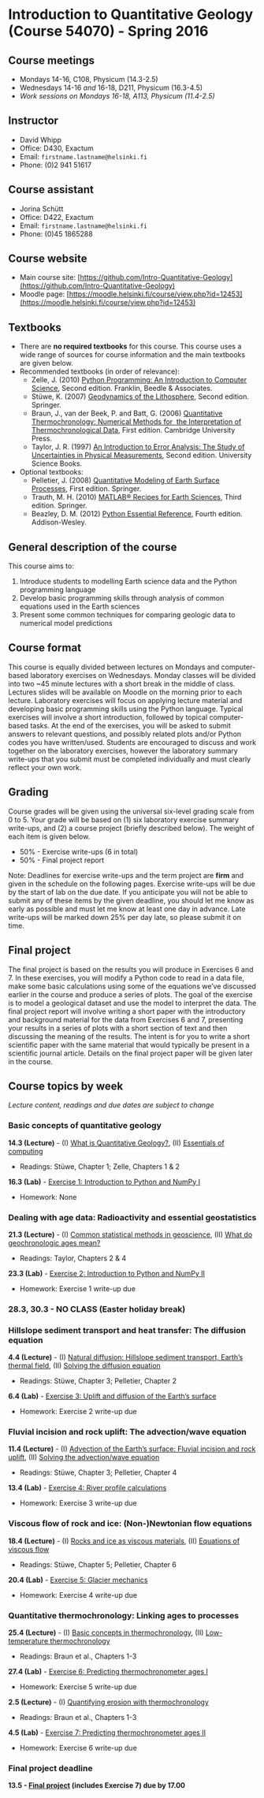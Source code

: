 # Introduction to Quantitative Geology <br /> (Course 54070) - Spring 2016

## Course meetings
- Mondays 14-16, C108, Physicum (14.3-2.5)
- Wednesdays 14-16 *and* 16-18, D211, Physicum (16.3-4.5)
- *Work sessions on Mondays 16-18, A113, Physicum (11.4-2.5)*

## Instructor
- David Whipp
- Office: D430, Exactum
- Email: `firstname.lastname@helsinki.fi`
- Phone: (0)2 941 51617

## Course assistant
- Jorina Schütt
- Office: D422, Exactum
- Email: `firstname.lastname@helsinki.fi`
- Phone: (0)45 1865288

## Course website
- Main course site: [https://github.com/Intro-Quantitative-Geology](https://github.com/Intro-Quantitative-Geology)
- Moodle page: [https://moodle.helsinki.fi/course/view.php?id=12453](https://moodle.helsinki.fi/course/view.php?id=12453)

## Textbooks
- There are **no required textbooks** for this course. This course uses a wide range of sources for course information and the main textbooks are given below.
- Recommended textbooks (in order of relevance):
    - Zelle, J. (2010) [Python Programming: An Introduction to Computer Science](http://mcsp.wartburg.edu/zelle/python/ppics2/index.html), Second edition. Franklin, Beedle & Associates.
    - Stüwe, K. (2007) [Geodynamics of the Lithosphere](http://wegener.uni-graz.at/publication/books/geodyn2nd/), Second edition. Springer.
    - Braun, J., van der Beek, P. and Batt, G. (2006) [Quantitative Thermochronology: Numerical Methods for  the Interpretation of Thermochronological Data](http://www.cambridge.org/us/academic/subjects/earth-and-environmental-science/geochemistry-and-environmental-chemistry/quantitative-thermochronology-numerical-methods-interpretation-thermochronological-data), First edition. Cambridge University Press.
    - Taylor, J. R. (1997) [An Introduction to Error Analysis: The Study of Uncertainties in Physical Measurements](http://www.uscibooks.com/taylornb.htm), Second edition. University Science Books.
- Optional textbooks:
    - Pelletier, J. (2008) [Quantitative Modeling of Earth Surface Processes](http://www.cambridge.org/us/academic/subjects/earth-and-environmental-science/geomorphology-and-physical-geography/quantitative-modeling-earth-surface-processes?format=HB), First edition. Springer.
    - Trauth, M. H. (2010) [MATLAB® Recipes for Earth Sciences](http://www.springer.com/cn/book/9783642447167), Third edition. Springer.
    - Beazley, D. M. (2012) [Python Essential Reference](http://www.dabeaz.com/per.html), Fourth edition. Addison-Wesley.

## General description of the course
This course aims to:

1. Introduce students to modelling Earth science data and the Python programming language
2. Develop basic programming skills through analysis of common equations used in the Earth sciences
3. Present some common techniques for comparing geologic data to numerical model predictions

## Course format
This course is equally divided between lectures on Mondays and computer-based laboratory exercises on Wednesdays. Monday classes will be divided into two \~45 minute lectures with a short break in the middle of class. Lectures slides will be available on Moodle on the morning prior to each lecture. Laboratory exercises will focus on applying lecture material and developing basic programming skills using the Python language. Typical exercises will involve a short introduction, followed by topical computer-based tasks. At the end of the exercises, you will be asked to submit answers to relevant questions, and possibly related plots and/or Python codes you have written/used. Students are encouraged to discuss and work together on the laboratory exercises, however the laboratory summary write-ups that you submit must be completed individually and must clearly reflect your own work.

## Grading
Course grades will be given using the universal six-level grading scale from 0 to 5. Your grade will be based on (1) six laboratory exercise summary write-ups, and (2) a course project (briefly described below). The weight of each item is given below.
- 50% - Exercise write-ups (6 in total)
- 50% - Final project report

Note: Deadlines for exercise write-ups and the term project are **firm** and given in the schedule on the following pages. Exercise write-ups will be due by the start of lab on the due date. If you anticipate you will not be able to submit any of these items by the given deadline, you should let me know as early as possible and must let me know at least one day in advance. Late write-ups will be marked down 25\% per day late, so please submit it on time.

## Final project
The final project is based on the results you will produce in Exercises 6 and 7. In these exercises, you will modify a Python code to read in a data file, make some basic calculations using some of the equations we’ve discussed earlier in the course and produce a series of plots. The goal of the exercise is to model a geological dataset and use the model to interpret the data. The final project report will involve writing a short paper with the introductory and background material for the data from Exercises 6 and 7, presenting your results in a series of plots with a short section of text and then discussing the meaning of the results. The intent is for you to write a short scientific paper with the same material that would typically be present in a scientific journal article. Details on the final project paper will be given later in the course.

## Course topics by week
*Lecture content, readings and due dates are subject to change*
### Basic concepts of quantitative geology
**14.3 (Lecture)** - (I) [What is Quantitative Geology?](https://github.com/Intro-Quantitative-Geology/Lecture-slides/blob/master/01-What-is-quantitative-geology/01-What-is-quantitative-geology.pdf), (II) [Essentials of computing](https://github.com/Intro-Quantitative-Geology/Lecture-slides/blob/master/02-Essentials-of-computing/02-Essentials-of-computing.pdf)
- Readings: Stüwe, Chapter 1; Zelle, Chapters 1 & 2

**16.3 (Lab)** - [Exercise 1: Introduction to Python and NumPy I](https://github.com/Intro-Quantitative-Geology/Python-and-NumPy-I)
- Homework: None

### Dealing with age data: Radioactivity and essential geostatistics
**21.3 (Lecture)** - (I) [Common statistical methods in geoscience](https://github.com/Intro-Quantitative-Geology/Lecture-slides/blob/master/03-Common-statistical-methods-in-geoscience/03-Common-statisical-methods-in-geoscience.pdf), (II) [What do geochronologic ages mean?](https://github.com/Intro-Quantitative-Geology/Lecture-slides/blob/master/04-What-do-geochronological-ages-mean/04-What-do-geochronological-ages-mean.pdf)
- Readings: Taylor, Chapters 2 & 4

**23.3 (Lab)** - [Exercise 2: Introduction to Python and NumPy II](https://github.com/Intro-Quantitative-Geology/Python-and-NumPy-II)
- Homework: Exercise 1 write-up due

### 28.3, 30.3 - NO CLASS (Easter holiday break)

### Hillslope sediment transport and heat transfer: The diffusion equation 
**4.4 (Lecture)** - (I) [Natural diffusion: Hillslope sediment transport, Earth’s thermal field](https://github.com/Intro-Quantitative-Geology/Lecture-slides/blob/master/05-Natural-diffusion/05-Natural-diffusion.pdf), (II) [Solving the diffusion equation](https://github.com/Intro-Quantitative-Geology/Lecture-slides/blob/master/06-Solving-the-diffusion-equation/06-Solving-the-diffusion-equation.pdf)
- Readings: Stüwe, Chapter 3; Pelletier, Chapter 2

**6.4 (Lab)** - [Exercise 3: Uplift and diffusion of the Earth’s surface](https://github.com/Intro-Quantitative-Geology/Hillslope-diffusion)
- Homework: Exercise 2 write-up due

### Fluvial incision and rock uplift: The advection/wave equation
**11.4 (Lecture)** - (I) [Advection of the Earth’s surface: Fluvial incision and rock uplift](https://github.com/Intro-Quantitative-Geology/Lecture-slides/blob/master/07-Advection-of-the-Earths-surface/07-Advection-of-the-Earths-surface.pdf), (II) [Solving the advection/wave equation](https://github.com/Intro-Quantitative-Geology/Lecture-slides/blob/master/08-Solving-the-advection-equation/08-Solving-the-advection-equation.pdf)
- Readings: Stüwe, Chapter 3; Pelletier, Chapter 4

**13.4 (Lab)** - [Exercise 4: River profile calculations](https://github.com/Intro-Quantitative-Geology/River-advection)
- Homework: Exercise 3 write-up due

### Viscous flow of rock and ice: (Non-)Newtonian flow equations
**18.4 (Lecture)** - (I) [Rocks and ice as viscous materials](https://github.com/Intro-Quantitative-Geology/Lecture-slides/blob/master/09-Rock-and-ice-as-viscous-materials/09-Rock-and-ice-as-viscous-materials.pdf), (II) [Equations of viscous flow](https://github.com/Intro-Quantitative-Geology/Lecture-slides/blob/master/10-Viscous-flow-down-an-incline/10-Viscous-flow-down-an-incline.pdf)
- Readings: Stüwe, Chapter 5; Pelletier, Chapter 6

**20.4 (Lab)** - [Exercise 5: Glacier mechanics](https://github.com/Intro-Quantitative-Geology/Lab-exercise-5)
- Homework: Exercise 4 write-up due

### Quantitative thermochronology: Linking ages to processes
**25.4 (Lecture)** - (I) [Basic concepts in thermochronology](https://github.com/Intro-Quantitative-Geology/Lecture-slides/blob/master/11-Basic-concepts-of-thermochronology/11-Basic-concepts-of-thermochronology.pdf), (II) [Low-temperature thermochronology](https://github.com/Intro-Quantitative-Geology/Lecture-slides/blob/master/12-Low-temperature-thermochronology/12-Low-temperature-thermochronology.pdf)
- Readings: Braun et al., Chapters 1-3

**27.4 (Lab)** - [Exercise 6: Predicting thermochronometer ages I]()
- Homework: Exercise 5 write-up due

**2.5 (Lecture)** - (I) [Quantifying erosion with thermochronology](https://github.com/Intro-Quantitative-Geology/Lecture-slides/blob/master/13-Quantifying-erosion-with-thermochronology/13-Quantifying-erosion-with-thermochronology.pdf)
- Readings: Braun et al., Chapters 1-3

**4.5 (Lab)** - [Exercise 7: Predicting thermochronometer ages II]()
- Homework: Exercise 6 write-up due

### Final project deadline
**13.5 - [Final project](https://github.com/Intro-Quantitative-Geology/Thermochronology-I/blob/master/Final-report.md) (includes Exercise 7) due by 17.00**
